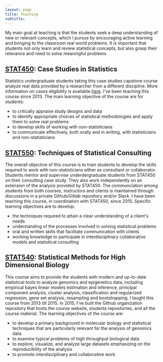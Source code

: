 ```yaml
---
layout: page
title: Teaching
subtitle:
---
```


My main goal at teaching is that the students seek a deep understanding of new or relevant concepts, which I pursue by encouraging active learning and bringing to the classroom real world problems. It is important that students not only learn and review statistical concepts, but also grasp their relevance and need to solve meaningful problems.

## [STAT450](https://courses.students.ubc.ca/cs/main?pname=subjarea&tname=subjareas&req=3&dept=STAT&course=450): Case Studies in Statistics

Statistics undergraduate students taking this case studies capstone course analyze real data provided by a researcher from a different discipline. More information on cases eligibility is available [here](https://www.stat.ubc.ca/how-can-you-get-help-your-data). I've been teaching this course since 2013. The main learning objective of the course are for students:

-	to critically appraise study designs and data
-	to identify appropriate choices of statistical methodologies and apply them to solve real problems
-	to develop skills of working with non-statisticians
-	to communicate effectively, both orally and in writing, with statisticians and non-statisticians

## [STAT550](https://courses.students.ubc.ca/cs/main?pname=subjarea&tname=subjareas&req=3&dept=STAT&course=550): Techniques of Statistical Consulting

The overall objective of this course is to train students to develop the skills required to work with non-statisticians either as consultant or collaborator. Students mentor and supervise underdergraduate students from STAT450 on their consulting case study. They also work independently on an extension of the analysis provided by STAT450. The communciation among students from both courses, instructors and clients is maintained through discussions in a private Github/Gitlab  repository and/or Slack. I have been teaching this course, in coordination with STAT450, since 2015. Specific learning objectives are to develop:

-	the techniques required to attain a clear understanding of a client's needs
-	understanding of the processes involved in solving statistical problems
-	oral and written skills that facilitate communication with clients
-	working knowledge to participate in interdisciplinary collaborative models and statistical consulting

## [STAT540](https://stat540-ubc.github.io): Statistical Methods for High Dimensional Biology

This course aims to provide the students with modern and up-to-date statistical tools to analyze genomics and epigenetics data, including empirical bayes linear models estimation and inference, principal component analysis, cluster analysis, classification and regularized regression, gene set analysis, resampling and bootstrapping. I taught this course from 2013 till 2015. In 2015, I've built the Github organization repository that hosts the course website, students repositories, and all the course material. The learning objectives of the course are:

- to develop a primary background in molecular biology and statistical techniques that are particularly relevant for the analysis of genomics data
- to examine typical problems of high throughput biological data
- to explore, visualize, and analyze large datasets emphasizing on the reproducibility of the analysis
- to promote interdisciplinary and collaborative work
